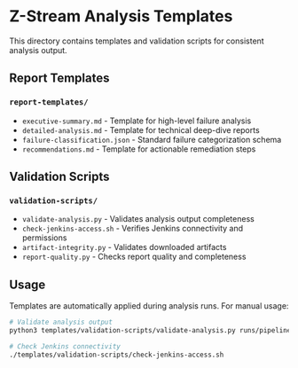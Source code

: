 # Z-Stream Analysis Templates

This directory contains templates and validation scripts for consistent analysis output.

## Report Templates

### `report-templates/`
- `executive-summary.md` - Template for high-level failure analysis
- `detailed-analysis.md` - Template for technical deep-dive reports
- `failure-classification.json` - Standard failure categorization schema
- `recommendations.md` - Template for actionable remediation steps

## Validation Scripts

### `validation-scripts/`
- `validate-analysis.py` - Validates analysis output completeness
- `check-jenkins-access.sh` - Verifies Jenkins connectivity and permissions
- `artifact-integrity.py` - Validates downloaded artifacts
- `report-quality.py` - Checks report quality and completeness

## Usage

Templates are automatically applied during analysis runs. For manual usage:

```bash
# Validate analysis output
python3 templates/validation-scripts/validate-analysis.py runs/pipeline-3223/

# Check Jenkins connectivity
./templates/validation-scripts/check-jenkins-access.sh
```